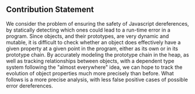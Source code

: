 Contribution Statement
----------------------

We consider the problem of ensuring the safety of Javascript dereferences, by statically detecting which ones could lead to a run-time error in a program.
Since objects, and their prototypes, are very dynamic and mutable, it is difficult to check whether an object does effectively have a given property at a given point in the program, either as its own or in its prototype chain.
By accurately modeling the prototype chain in the heap, as well as tracking relationships between objects, with a dependent type system following the "almost everywhere" idea, we can hope to track the evolution of object properties much more precisely than before.
What follows is a more precise analysis, with less false positive cases of possible error dereferences.
